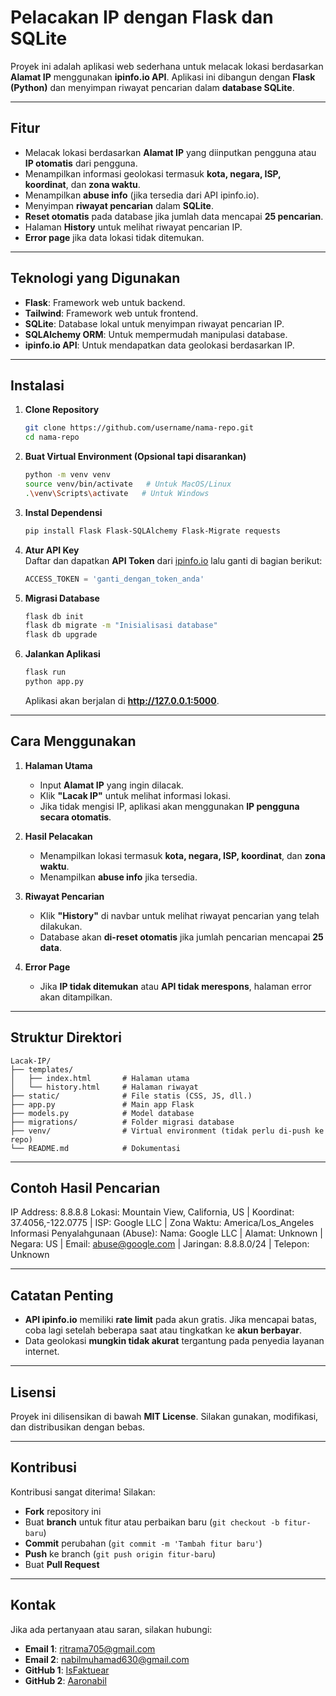 # Pelacakan IP dengan Flask dan SQLite 
Proyek ini adalah aplikasi web sederhana untuk melacak lokasi berdasarkan **Alamat IP** menggunakan **ipinfo.io API**. Aplikasi ini dibangun dengan **Flask (Python)** dan menyimpan riwayat pencarian dalam **database SQLite**.  

---

## Fitur  
- Melacak lokasi berdasarkan **Alamat IP** yang diinputkan pengguna atau **IP otomatis** dari pengguna.  
- Menampilkan informasi geolokasi termasuk **kota, negara, ISP, koordinat**, dan **zona waktu**.  
- Menampilkan **abuse info** (jika tersedia dari API ipinfo.io).  
- Menyimpan **riwayat pencarian** dalam **SQLite**.  
- **Reset otomatis** pada database jika jumlah data mencapai **25 pencarian**.  
- Halaman **History** untuk melihat riwayat pencarian IP.  
- **Error page** jika data lokasi tidak ditemukan.  

---

## Teknologi yang Digunakan  
- **Flask**: Framework web untuk backend.
- **Tailwind**: Framework web untuk frontend.  
- **SQLite**: Database lokal untuk menyimpan riwayat pencarian IP.  
- **SQLAlchemy ORM**: Untuk mempermudah manipulasi database.    
- **ipinfo.io API**: Untuk mendapatkan data geolokasi berdasarkan IP.  

---

## Instalasi  
1. **Clone Repository**  
    ```bash
    git clone https://github.com/username/nama-repo.git
    cd nama-repo
    ```

2. **Buat Virtual Environment (Opsional tapi disarankan)**  
    ```bash
    python -m venv venv
    source venv/bin/activate   # Untuk MacOS/Linux
    .\venv\Scripts\activate   # Untuk Windows
    ```

3. **Instal Dependensi**  
    ```bash
    pip install Flask Flask-SQLAlchemy Flask-Migrate requests
    ```

4. **Atur API Key**  
    Daftar dan dapatkan **API Token** dari [ipinfo.io](https://ipinfo.io) lalu ganti di bagian berikut:  
    ```python
    ACCESS_TOKEN = 'ganti_dengan_token_anda'
    ```

5. **Migrasi Database**  
    ```bash
    flask db init
    flask db migrate -m "Inisialisasi database"
    flask db upgrade
    ```

6. **Jalankan Aplikasi**  
    ```bash
    flask run
    python app.py
    ```
    Aplikasi akan berjalan di **http://127.0.0.1:5000**.  

---

## Cara Menggunakan  
1. **Halaman Utama**  
   - Input **Alamat IP** yang ingin dilacak.  
   - Klik **"Lacak IP"** untuk melihat informasi lokasi.  
   - Jika tidak mengisi IP, aplikasi akan menggunakan **IP pengguna secara otomatis**.  

2. **Hasil Pelacakan**  
   - Menampilkan lokasi termasuk **kota, negara, ISP, koordinat**, dan **zona waktu**.  
   - Menampilkan **abuse info** jika tersedia.  

3. **Riwayat Pencarian**  
   - Klik **"History"** di navbar untuk melihat riwayat pencarian yang telah dilakukan.  
   - Database akan **di-reset otomatis** jika jumlah pencarian mencapai **25 data**.  

4. **Error Page**  
   - Jika **IP tidak ditemukan** atau **API tidak merespons**, halaman error akan ditampilkan.  

---
 
## **Struktur Direktori**  
```plaintext
Lacak-IP/
├── templates/
│   ├── index.html       # Halaman utama
│   └── history.html     # Halaman riwayat
├── static/              # File statis (CSS, JS, dll.)
├── app.py               # Main app Flask
├── models.py            # Model database
├── migrations/          # Folder migrasi database
├── venv/                # Virtual environment (tidak perlu di-push ke repo)
└── README.md            # Dokumentasi
```
---

## Contoh Hasil Pencarian  
IP Address: 8.8.8.8 Lokasi: Mountain View, California, US | Koordinat: 37.4056,-122.0775 | ISP: Google LLC | Zona Waktu: America/Los_Angeles Informasi Penyalahgunaan (Abuse): Nama: Google LLC | Alamat: Unknown | Negara: US | Email: abuse@google.com | Jaringan: 8.8.8.0/24 | Telepon: Unknown

---

## Catatan Penting  
- **API ipinfo.io** memiliki **rate limit** pada akun gratis. Jika mencapai batas, coba lagi setelah beberapa saat atau tingkatkan ke **akun berbayar**.  
- Data geolokasi **mungkin tidak akurat** tergantung pada penyedia layanan internet.  

---

## Lisensi  
Proyek ini dilisensikan di bawah **MIT License**. Silakan gunakan, modifikasi, dan distribusikan dengan bebas.  

---

## Kontribusi  
Kontribusi sangat diterima! Silakan:  
- **Fork** repository ini  
- Buat **branch** untuk fitur atau perbaikan baru (`git checkout -b fitur-baru`)  
- **Commit** perubahan (`git commit -m 'Tambah fitur baru'`)  
- **Push** ke branch (`git push origin fitur-baru`)  
- Buat **Pull Request**  

---

## Kontak  
Jika ada pertanyaan atau saran, silakan hubungi:  
- **Email 1**: [ritrama705@gmail.com](ritrama705@gmail.com)
- **Email 2**: [nabilmuhamad630@gmail.com](nabilmuhamad630@gmail.com) 
- **GitHub 1**: [IsFaktuear](https://github.com/IsFaktuear)
- **GitHub 2**: [Aaronabil](https://github.com/Aaronabil) 
